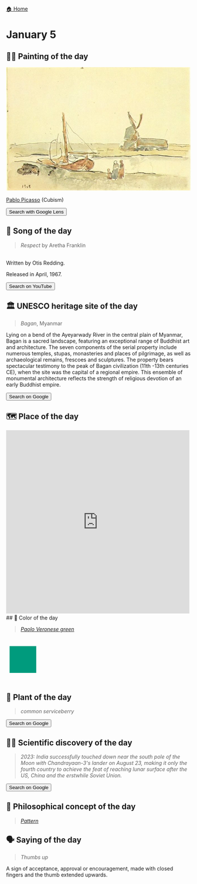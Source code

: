 
[🏠 Home](../../index.md)

# January 5

## 🧑‍🎨 Painting of the day

<img width="600" src="../img/Pablo_Picasso_7.jpg">

[Pablo Picasso](http://en.wikipedia.org/wiki/Pablo_Picasso) (Cubism)

<button class="btn btn-success"
onclick=" window.open('https://lens.google.com/uploadbyurl?url=https://iretes.github.io/one-a-day/data/img/Pablo_Picasso_7.jpg','_blank')">
Search with Google Lens
</button>

## 🎼 Song of the day

> *Respect*
by Aretha Franklin

<br />Written by Otis Redding.

Released in April, 1967.

<button class="btn btn-success"
onclick=" window.open('http://www.youtube.com/search?q=Respect by Aretha Franklin','_blank')">
Search on YouTube
</button>

## 🏛️ UNESCO heritage site of the day

> *Bagan*, Myanmar

Lying on a bend of the Ayeyarwady River in the central plain of Myanmar, Bagan is a sacred landscape, featuring an exceptional range of Buddhist art and architecture. The seven components of the serial property include numerous temples, stupas, monasteries and places of pilgrimage, as well as archaeological remains, frescoes and sculptures. The property bears spectacular testimony to the peak of Bagan civilization (11th -13th centuries CE), when the site was the capital of a regional empire. This ensemble of monumental architecture reflects the strength of religious devotion of an early Buddhist empire.

<button class="btn btn-success"
onclick=" window.open('http://www.google.com/search?q=Bagan','_blank')">
Search on Google
</button>

## 🗺️ Place of the day

<iframe
src="https://www.mapcrunch.com"
name="mapcrunch"
width="500"
height="500"
allowTransparency="true"
scrolling="no"
frameborder="0"
>
</iframe>
## 🎨 Color of the day

> *[Paolo Veronese green](https://en.wikipedia.org/wiki/Viridian#Paolo_Veronese_green)*

<div style="color:#009B7D; font-size: 100px;">&#9632;</div>

## 🌿 Plant of the day

> *common serviceberry*

<button class="btn btn-success"
onclick=" window.open('http://www.google.com/search?q=common serviceberry','_blank')">
Search on Google
</button>

## 🧑‍🔬 Scientific discovery of the day

> *2023: India successfully touched down near the south pole of the Moon with Chandrayaan-3's lander on August 23, making it only the fourth country to achieve the feat of reaching lunar surface after the US, China and the erstwhile Soviet Union.*

<button class="btn btn-success"
onclick=" window.open('http://www.google.com/search?q=2023: India successfully touched down near the south pole of the Moon with Chandrayaan-3 s lander on August 23, making it only the fourth country to achieve the feat of reaching lunar surface after the US, China and the erstwhile Soviet Union.','_blank')"> 
Search on Google
</button>

## 💭 Philosophical concept of the day

> *[Pattern](https://en.wikipedia.org/wiki/Pattern)*

## 🗣️ Saying of the day

> *Thumbs up*

A sign of acceptance, approval or encouragement, made with closed fingers and the thumb extended upwards. 
